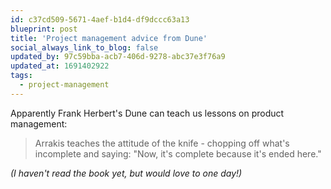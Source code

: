 ```yaml
---
id: c37cd509-5671-4aef-b1d4-df9dccc63a13
blueprint: post
title: 'Project management advice from Dune'
social_always_link_to_blog: false
updated_by: 97c59bba-acb7-406d-9278-abc37e3f76a9
updated_at: 1691402922
tags:
  - project-management
---
```

Apparently Frank Herbert's Dune can teach us lessons on product management:

> Arrakis teaches the attitude of the knife - chopping off what's incomplete and saying: "Now, it's complete because it's ended here."

_(I haven't read the book yet, but would love to one day!)_